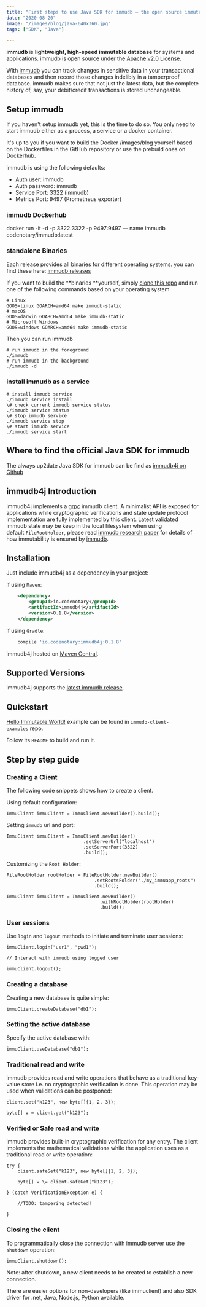 ```yaml
---
title: "First steps to use Java SDK for immudb — the open source immutable database"
date: "2020-08-20"
image: "/images/blog/java-640x360.jpg"
tags: ["SDK", "Java"]

---
```


**immudb** is **lightweight, high-speed immutable database** for systems and applications. immudb is open source under the [Apache v2.0 License](https://github.com/codenotary/immudb/blob/master/LICENSE).

With [immudb](https://github.com/codenotary/immudb) you can track changes in sensitive data in your transactional databases and then record those changes indelibly in a tamperproof database. immudb makes sure that not just the latest data, but the complete history of, say, your debit/credit transactions is stored unchangeable.

## Setup immudb

If you haven't setup immudb yet, this is the time to do so. You only need to start immudb either as a process, a service or a docker container.

It's up to you if you want to build the Docker /images/blog yourself based on the Dockerfiles in the GitHub repository or use the prebuild ones on Dockerhub.

immudb is using the following defaults:

- Auth user: immudb
- Auth password: immudb
- Service Port: 3322 (immudb)
- Metrics Port: 9497 (Prometheus exporter)

### immudb **Dockerhub**

docker run -it -d -p 3322:3322 -p 9497:9497 — name immudb codenotary/immudb:latest

### standalone Binaries

Each release provides all binaries for different operating systems. you can find these here: [immudb releases](https://github.com/codenotary/immudb/releases)

If you want to build the \*\*binaries \*\*yourself, simply [clone this repo](https://github.com/codenotary/immudb) and run one of the following commands based on your operating system.

```shell
# Linux
GOOS=linux GOARCH=amd64 make immudb-static
# macOS
GOOS=darwin GOARCH=amd64 make immudb-static
# Microsoft Windows
GOOS=windows GOARCH=amd64 make immudb-static
```

Then you can run immudb

```shell
# run immudb in the foreground 
./immudb
# run immudb in the background 
./immudb -d
```

### install immudb as a service

```shell
# install immudb service 
./immudb service install
\# check current immudb service status 
./immudb service status
\# stop immudb service 
./immudb service stop
\# start immudb service 
./immudb service start
```

## Where to find the official Java SDK for immudb

The always up2date Java SDK for immudb can be find as [immudb4j on Github](https://github.com/codenotary/immudb4j)

## immudb4j Introduction

immudb4j implements a [grpc](https://grpc.io/) immudb client. A minimalist API is exposed for applications while cryptographic verifications and state update protocol implementation are fully implemented by this client. Latest validated immudb state may be keep in the local filesystem when using default `FileRootHolder`, please read [immudb research paper](https://immudb.io/) for details of how immutability is ensured by [immudb](https://immudb.io/).

## Installation

Just include immudb4j as a dependency in your project:

if using `Maven`:
```xml
    <dependency>
        <groupId>io.codenotary</groupId>
        <artifactId>immudb4j</artifactId>
        <version>0.1.8</version>
    </dependency> 
```

if using `Gradle`:
```groovy
    compile 'io.codenotary:immudb4j:0.1.8'
```

immudb4j hosted on [Maven Central].

[Maven Central]: https://search.maven.org/artifact/io.codenotary/immudb4j

## Supported Versions

immudb4j supports the [latest immudb release](https://github.com/codenotary/immudb/releases/tag/v0.7.1).

## Quickstart

[Hello Immutable World!](https://github.com/codenotary/immudb-client-examples/tree/master/java) example can be found in `immudb-client-examples` repo.

Follow its `README` to build and run it.

## Step by step guide

### Creating a Client

The following code snippets shows how to create a client.

Using default configuration:

    ImmuClient immuClient = ImmuClient.newBuilder().build();

Setting `immudb` url and port:

    ImmuClient immuClient = ImmuClient.newBuilder()
                                .setServerUrl("localhost")
                                .setServerPort(3322)
                                .build();

Customizing the `Root Holder`:

    FileRootHolder rootHolder = FileRootHolder.newBuilder()
                                    .setRootsFolder("./my_immuapp_roots")
                                    .build();

    ImmuClient immuClient = ImmuClient.newBuilder()
                                      .withRootHolder(rootHolder)
                                      .build();

### User sessions

Use `login` and `logout` methods to initiate and terminate user sessions:

    immuClient.login("usr1", "pwd1");

    // Interact with immudb using logged user

    immuClient.logout();

### Creating a database

Creating a new database is quite simple:

    immuClient.createDatabase("db1");

### Setting the active database

Specify the active database with:

    immuClient.useDatabase("db1");

### Traditional read and write

immudb provides read and write operations that behave as a traditional key-value store i.e. no cryptographic verification is done. This operation may be used when validations can be postponed:

    client.set("k123", new byte[]{1, 2, 3});
    
    byte[] v = client.get("k123");

### Verified or Safe read and write

immudb provides built-in cryptographic verification for any entry. The client implements the mathematical validations while the application uses as a traditional read or write operation:

    try {
        client.safeSet("k123", new byte[]{1, 2, 3});
    
        byte[] v \= client.safeGet("k123");

    } (catch VerificationException e) {

        //TODO: tampering detected!

    }

### Closing the client

To programmatically close the connection with immudb server use the `shutdown` operation:

    immuClient.shutdown();

Note: after shutdown, a new client needs to be created to establish a new connection.

There are easier options for non-developers (like immuclient) and also SDK driver for .net, Java, Node.js, Python available.
